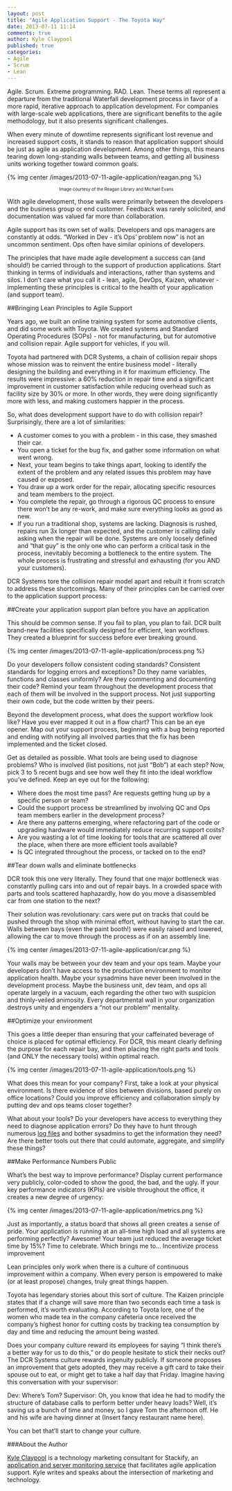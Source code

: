 ```yaml
---
layout: post
title: "Agile Application Support - The Toyota Way"
date: 2013-07-11 11:14
comments: true
author: Kyle Claypool
published: true
categories:
- Agile
- Scrum
- Lean
---
```

Agile. Scrum. Extreme programming. RAD. Lean. These terms all represent a departure from the traditional Waterfall development process in favor of a more rapid, iterative approach to application development. For companies with large-scale web applications, there are significant benefits to the agile methodology, but it also presents significant challenges. 

When every minute of downtime represents significant lost revenue and increased support costs, it stands to reason that application support should be just as agile as application development. Among other things, this means tearing down long-standing walls between teams, and getting all business units working together toward common goals.<!--More-->

{% img center /images/2013-07-11-agile-application/reagan.png %}
<p style="font-size: 70%; text-align: center">Image courtesy of the Reagan Library and Michael Evans</p>

With agile development, those walls were primarily between the developers and the business group or end customer. Feedback was rarely solicited, and documentation was valued far more than collaboration.

Agile support has its own set of walls. Developers and ops managers are constantly at odds. “Worked in Dev - it’s Ops’ problem now” is not an uncommon sentiment. Ops often have similar opinions of developers.

The principles that have made agile development a success can (and should!) be carried through to the support of production applications. Start thinking in terms of individuals and interactions, rather than systems and silos. I don’t care what you call it - lean, agile, DevOps, Kaizen, whatever - implementing these principles is critical to the health of your application (and support team).

##Bringing Lean Principles to Agile Support

Years ago, we built an online training system for some automotive clients, and did some work with Toyota. We created systems and Standard Operating Procedures (SOPs) - not for manufacturing, but for automotive and collision repair. Agile support for vehicles, if you will. 

Toyota had partnered with DCR Systems, a chain of collision repair shops whose mission was to reinvent the entire business model - literally designing the building and everything in it for maximum efficiency. The results were impressive: a 60% reduction in repair time and a significant improvement in customer satisfaction while reducing overhead such as facility size by 30% or more. In other words, they were doing significantly more with less, and making customers happier in the process.

So, what does development support have to do with collision repair? Surprisingly, there are a lot of similarities: 

* A customer comes to you with a problem - in this case, they smashed their car. 
* You open a ticket for the bug fix, and gather some information on what went wrong. 
* Next, your team begins to take things apart, looking to identify the extent of the problem and any related issues this problem may have caused or exposed. 
* You draw up a work order for the repair, allocating specific resources and team members to the project.
* You complete the repair, go through a rigorous QC process to ensure there won’t be any re-work, and make sure everything looks as good as new.
* If you run a traditional shop, systems are lacking. Diagnosis is rushed, repairs run 3x longer than expected, and the customer is calling daily asking when the repair will be done. Systems are only loosely defined and “that guy” is the only one who can perform a critical task in the process, inevitably becoming a bottleneck to the entire system. The whole process is frustrating and stressful and exhausting (for you AND your customers).

DCR Systems tore the collision repair model apart and rebuilt it from scratch to address these shortcomings. Many of their principles can be carried over to the application support process:

##Create your application support plan before you have an application

This should be common sense. If you fail to plan, you plan to fail. DCR built brand-new facilities specifically designed for efficient, lean workflows. They created a blueprint for success before ever breaking ground.

{% img center /images/2013-07-11-agile-application/process.png %}

Do your developers follow consistent coding standards? Consistent standards for logging errors and exceptions? Do they name variables, functions and classes uniformly? Are they commenting and documenting their code? Remind your team throughout the development process that each of them will be involved in the support process. Not just supporting their own code, but the code written by their peers.

Beyond the development process, what does the support workflow look like? Have you ever mapped it out in a flow chart? This can be an eye opener. Map out your support process, beginning with a bug being reported and ending with notifying all involved parties that the fix has been implemented and the ticket closed. 

Get as detailed as possible. What tools are being used to diagnose problems? Who is involved (list positions, not just “Bob”) at each step?  Now, pick 3 to 5 recent bugs and see how well they fit into the ideal workflow you’ve defined. Keep an eye out for the following:

* Where does the most time pass? Are requests getting hung up by a specific person or team?
* Could the support process be streamlined by involving QC and Ops team members earlier in the development process?
* Are there any patterns emerging, where refactoring part of the code or upgrading hardware would immediately reduce recurring support costs?
* Are you wasting a lot of time looking for tools that are scattered all over the place, when there are more efficient tools available?
* Is QC integrated throughout the process, or tacked on to the end?

##Tear down walls and eliminate bottlenecks

DCR took this one very literally. They found that one major bottleneck was constantly pulling cars into and out of repair bays. In a crowded space with parts and tools scattered haphazardly, how do you move a disassembled car from one station to the next?

Their solution was revolutionary: cars were put on tracks that could be pushed through the shop with minimal effort, without having to start the car. Walls between bays (even the paint booth!) were easily raised and lowered, allowing the car to move through the process as if on an assembly line.

{% img center /images/2013-07-11-agile-application/car.png %}

Your walls may be between your dev team and your ops team. Maybe your developers don’t have access to the production environment to monitor application health. Maybe your sysadmins have never been involved in the development process. Maybe the business unit, dev team, and ops all operate largely in a vacuum, each regarding the other two with suspicion and thinly-veiled animosity. Every departmental wall in your organization destroys unity and engenders a “not our problem” mentality.

##Optimize your environment

This goes a little deeper than ensuring that your caffeinated beverage of choice is placed for optimal efficiency. For DCR, this meant clearly defining the purpose for each repair bay, and then placing the right parts and tools (and ONLY the necessary tools) within optimal reach.

{% img center /images/2013-07-11-agile-application/tools.png %}

What does this mean for your company? First, take a look at your physical environment. Is there evidence of silos between divisions, based purely on office locations? Could you improve efficiency and collaboration simply by putting dev and ops teams closer together?

What about your tools? Do your developers have access to everything they need to diagnose application errors? Do they have to hunt through numerous [log files][1] and bother sysadmins to get the information they need? Are there better tools out there that could automate, aggregate, and simplify these things?

##Make Performance Numbers Public

What’s the best way to improve performance? Display current performance very publicly, color-coded to show the good, the bad, and the ugly. If your key performance indicators (KPIs) are visible throughout the office, it creates a new degree of urgency:

{% img center /images/2013-07-11-agile-application/metrics.png %}

Just as importantly, a status board that shows all green creates a sense of pride. Your application is running at an all-time high load and all systems are performing perfectly? Awesome! Your team just reduced the average ticket time by 15%? Time to celebrate. Which brings me to...
Incentivize process improvement

Lean principles only work when there is a culture of continuous improvement within a company. When every person is empowered to make (or at least propose) changes, truly great things happen.

Toyota has legendary stories about this sort of culture. The Kaizen principle states that if a change will save more than two seconds each time a task is performed, it’s worth evaluating. According to Toyota lore, one of the women who made tea in the company cafeteria once received the company’s highest honor for cutting costs by tracking tea consumption by day and time and reducing the amount being wasted.

Does your company culture reward its employees for saying “I think there’s a better way for us to do this,” or do people hesitate to stick their necks out? The DCR Systems culture rewards ingenuity publicly. If someone proposes an improvement that gets adopted, they may receive a gift card to take their spouse out to eat, or might get to take a half day that Friday. Imagine having this conversation with your supervisor:

Dev: Where’s Tom?
Supervisor: Oh, you know that idea he had to modify the structure of database calls to perform better under heavy loads? Well, it’s saving us a bunch of time and money, so I gave Tom the afternoon off. He and his wife are having dinner at (Insert fancy restaurant name here).

You can bet that’ll start to change your culture.

###About the Author

[Kyle Claypool][2] is a technology marketing consultant for Stackify, an [application and server monitoring service][3] that facilitates agile application support. Kyle writes and speaks about the intersection of marketing and technology.

[1]: http://www.stackify.com/11-ways-to-tail-a-log-file-on-windows-unix/
[2]: https://twitter.com/kyleclaypool
[3]: http://www.stackify.com